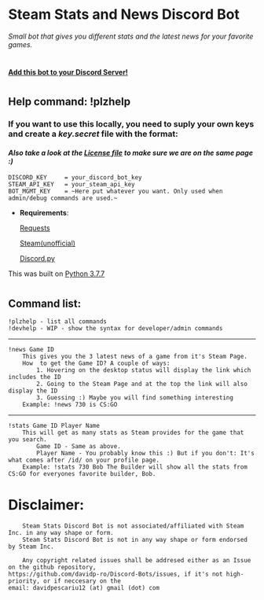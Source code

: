 # Steam Stats and News Discord Bot

_Small bot that gives you different stats and the latest news for your favorite games._

#

[**Add this bot to your Discord Server!**](https://discordapp.com/api/oauth2/authorize?client_id=697719810791833680&permissions=52288&scope=bot)

#

## Help command: !plzhelp

### If you want to use this locally, you need to suply your own keys and create a _key.secret_ file with the format:
    
#### _Also take a look at the [License file](LICENSE) to make sure we are on the same page :)_

    DISCORD_KEY     = your_discord_bot_key
    STEAM_API_KEY   = your_steam_api_key
    BOT_MGMT_KEY    = ~Here put whatever you want. Only used when admin/debug commands are used.~
    
* **Requirements**:
        
    [Requests](https://requests.readthedocs.io/en/master/)
    
    [Steam(unofficial)](https://pypi.org/project/steam/)
    
    [Discord.py](https://discordpy.readthedocs.io/en/latest/)

This was built on [Python 3.7.7](https://www.python.org/downloads/release/python-377/)

#

## Command list:
    !plzhelp - list all commands 
    !devhelp - WIP - show the syntax for developer/admin commands
---
    !news Game ID
        This gives you the 3 latest news of a game from it's Steam Page.
        How  to get the Game ID? A couple of ways:
            1. Hovering on the desktop status will display the link which includes the ID
            2. Going to the Steam Page and at the top the link will also display the ID
            3. Guessing :) Maybe you will find something interesting
        Example: !news 730 is CS:GO
---
    !stats Game ID Player Name
        This will get as many stats as Steam provides for the game that you search.
            Game ID - Same as above.
            Player Name - You probably know this :) But if you don't: It's what comes after /id/ on your profile page.
        Example: !stats 730 Bob The Builder will show all the stats from CS:GO for everyones favorite builder, Bob.

# **Disclaimer**:
        Steam Stats Discord Bot is not associated/affiliated with Steam Inc. in any way shape or form.
        Steam Stats Discord Bot is not in any way shape or form endorsed by Steam Inc.

        Any copyright related issues shall be addresed either as an Issue on the github repository,
    https://github.com/davidp-ro/Discord-Bots/issues, if it's not high-priority, or if neccesary on the
    email: davidpescariu12 (at) gmail (dot) com